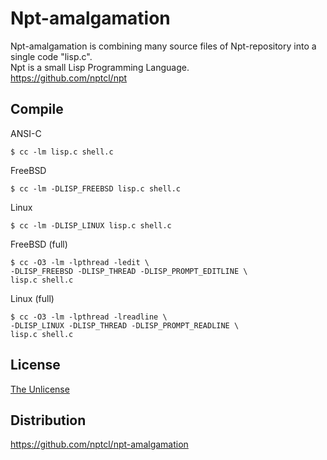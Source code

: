 # Npt-amalgamation

Npt-amalgamation is combining many source files of Npt-repository into a single code "lisp.c".  
Npt is a small Lisp Programming Language.  
https://github.com/nptcl/npt


## Compile

ANSI-C
```
$ cc -lm lisp.c shell.c
```


FreeBSD
```
$ cc -lm -DLISP_FREEBSD lisp.c shell.c
```

Linux
```
$ cc -lm -DLISP_LINUX lisp.c shell.c
```

FreeBSD (full)
```
$ cc -O3 -lm -lpthread -ledit \
-DLISP_FREEBSD -DLISP_THREAD -DLISP_PROMPT_EDITLINE \
lisp.c shell.c
```

Linux (full)
```
$ cc -O3 -lm -lpthread -lreadline \
-DLISP_LINUX -DLISP_THREAD -DLISP_PROMPT_READLINE \
lisp.c shell.c
```


## License

[The Unlicense](LICENSE)


## Distribution

https://github.com/nptcl/npt-amalgamation

